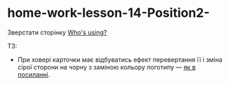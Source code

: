 # home-work-lesson-14-Position2-
Зверстати сторінку [Who's using?](https://www.figma.com/file/FP2fHfIElPk4J42DYQGuMw/position-transform)

ТЗ:

 - При ховері карточки має відбуватись ефект перевертання її і зміна сірої сторони на чорну з заміною кольору логотипу — [як в посиланні](https://www.w3schools.com/howto/howto_css_flip_card.asp).

